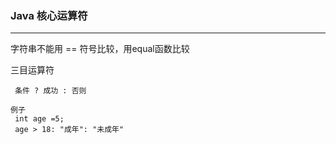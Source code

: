 ### Java 核心运算符
***

字符串不能用 == 符号比较，用equal函数比较

三目运算符


```  格式
 条件 ? 成功 : 否则

例⼦
 int age =5;
 age > 18: "成年": "未成年"  

```

